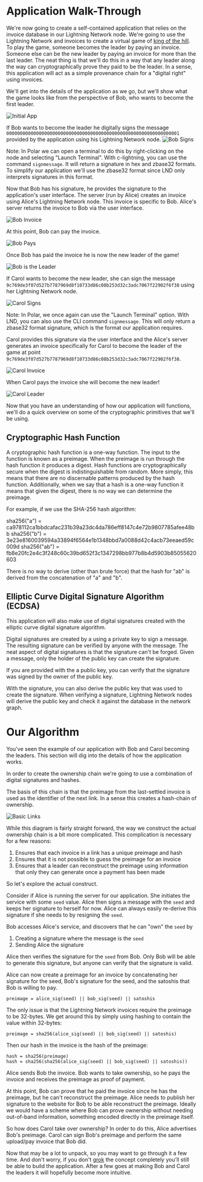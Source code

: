 # Application Walk-Through

We're now going to create a self-contained application that relies on the invoice database in our Lightning Network node. We're going to use the Lightning Network and invoices to create a virtual game of [king of the hill](<https://en.wikipedia.org/wiki/King_of_the_Hill_(game)>). To play the game, someone becomes the leader by paying an invoice. Someone else can be the new leader by paying an invoice for more than the last leader. The neat thing is that we'll do this in a way that any leader along the way can cryptographically prove they paid to be the leader. In a sense, this application will act as a simple provenance chain for a "digital right" using invoices.

We'll get into the details of the application as we go, but we'll show what the game looks like from the perspective of Bob, who wants to become the first leader.

![Initial App](../images/ch2_app_01.png)

If Bob wants to become the leader he digitally signs the message `0000000000000000000000000000000000000000000000000000000000000001` provided by the application using his Lightning Network node.
![Bob Signs](../images/ch2_app_02.png)

Note: In Polar we can open a terminal to do this by right-clicking on the node and selecting "Launch Terminal". With c-lightning, you can use the command `signmessage`. It will return a signature in hex and zbase32 formats. To simplify our application we'll use the zbase32 format since LND only interprets signatures in this format.

Now that Bob has his signature, he provides the signature to the application's user interface. The server (run by Alice) creates an invoice using Alice's Lightning Network node. This invoice is specific to Bob. Alice's server returns the invoice to Bob via the user interface.

![Bob Invoice](../images/ch2_app_03.png)

At this point, Bob can pay the invoice.

![Bob Pays](../images/ch2_app_04.png)

Once Bob has paid the invoice he is now the new leader of the game!

![Bob is the Leader](../images/ch2_app_05.png)

If Carol wants to become the new leader, she can sign the message `9c769de3f07d527b7787969d8f10733d86c08b253d32c3adc7067f22902f6f38` using her Lightning Network node.

![Carol Signs](../images/ch2_app_06.png)

Note: In Polar, we once again can use the "Launch Terminal" option. With LND, you can also use the CLI command `signmessage`. This will only return a zbase32 format signature, which is the format our application requires.

Carol provides this signature via the user interface and the Alice's server generates an invoice specifically for Carol to become the leader of the game at point `9c769de3f07d527b7787969d8f10733d86c08b253d32c3adc7067f22902f6f38`.

![Carol Invoice](../images/ch2_app_07.png)

When Carol pays the invoice she will become the new leader!

![Carol Leader](../images/ch2_app_08.png)

Now that you have an understanding of how our application will functions, we'll do a quick overview on some of the cryptographic primitives that we'll be using.

## Cryptographic Hash Function

A cryptographic hash function is a one-way function. The input to the function is known as a preimage. When the preimage is run through the hash function it produces a digest. Hash functions are cryptographically secure when the digest is indistinguishable from random. More simply, this means that there are no discernable patterns produced by the hash function. Additionally, when we say that a hash is a one-way function it means that given the digest, there is no way we can determine the preimage.

For example, if we use the SHA-256 hash algorithm:

sha256("a") = ca978112ca1bbdcafac231b39a23dc4da786eff8147c4e72b9807785afee48bb
sha256("b") = 3e23e8160039594a33894f6564e1b1348bbd7a0088d42c4acb73eeaed59c009d
sha256("ab") = fb8e20fc2e4c3f248c60c39bd652f3c1347298bb977b8b4d5903b85055620603

There is no way to derive (other than brute force) that the hash for "ab" is derived from the concatenation of "a" and "b".

## Elliptic Curve Digital Signature Algorithm (ECDSA)

This application will also make use of digital signatures created with the elliptic curve digital signature algorithm.

Digital signatures are created by a using a private key to sign a message. The resulting signature can be verified by anyone with the message. The neat aspect of digital signatures is that the signature can't be forged. Given a message, only the holder of the public key can create the signature.

If you are provided with the a public key, you can verify that the signature was signed by the owner of the public key.

With the signature, you can also derive the public key that was used to create the signature. When verifying a signature, Lightning Network nodes will derive the public key and check it against the database in the network graph.

# Our Algorithm

You've seen the example of our application with Bob and Carol becoming the leaders. This section will dig into the details of how the application works.

In order to create the ownership chain we're going to use a combination of digital signatures and hashes.

The basis of this chain is that the preimage from the last-settled invoice is used as the identifier of the next link. In a sense this creates a hash-chain of ownership.

![Basic Links](/images/ch2_diagram_01.png)

While this diagram is fairly straight forward, the way we construct the actual ownership chain is a bit more complicated. This complication is necessary for a few reasons:

1. Ensures that each invoice in a link has a unique preimage and hash
1. Ensures that it is not possible to guess the preimage for an invoice
1. Ensures that a leader can reconstruct the preimage using information that only they can generate once a payment has been made

So let's explore the actual construct.

Consider if Alice is running the server for our application. She initiates the service with some `seed` value. Alice then signs a message with the `seed` and keeps her signature to herself for now. Alice can always easily re-derive this signature if she needs to by resigning the `seed`.

Bob accesses Alice's service, and discovers that he can "own" the `seed` by

1. Creating a signature where the message is the `seed`
1. Sending Alice the signature

Alice then verifies the signature for the `seed` from Bob. Only Bob will be able to generate this signature, but anyone can verify that the signature is valid.

Alice can now create a preimage for an invoice by concatenating her signature for the seed, Bob's signature for the seed, and the satoshis that Bob is willing to pay.

```
preimage = alice_sig(seed) || bob_sig(seed) || satoshis
```

The only issue is that the Lightning Network invoices require the preimage to be 32-bytes. We get around this by simply using hashing to contain the value within 32-bytes:

```
preimage = sha256(alice_sig(seed) || bob_sig(seed) || satoshis)
```

Then our hash in the invoice is the hash of the preimage:

```
hash = sha256(preimage)
hash = sha256(sha256(alice_sig(seed) || bob_sig(seed) || satoshis))
```

Alice sends Bob the invoice. Bob wants to take ownership, so he pays the invoice and receives the preimage as proof of payment.

At this point, Bob can prove that he paid the invoice since he has the preimage, but he can't reconstruct the preimage. Alice needs to publish her signature to the website for Bob to be able reconstruct the preimage. Ideally we would have a scheme where Bob can prove ownership without needing out-of-band information, something encoded directly in the preimage itself.

So how does Carol take over ownership? In order to do this, Alice advertises Bob's preimage. Carol can sign Bob's preimage and perform the same upload/pay invoice that Bob did.

Now that may be a lot to unpack, so you may want to go through it a few time. And don't worry, if you don't [grok](https://www.merriam-webster.com/dictionary/grok) the concept completely you'll still be able to build the application. After a few goes at making Bob and Carol the leaders it will hopefully become more intuitive.
